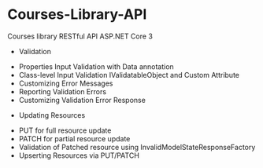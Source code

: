 # Courses-Library-API
Courses library RESTful API ASP.NET Core 3

* Validation
- Properties Input Validation with Data annotation
- Class-level Input Validation IValidatableObject and Custom Attribute 
- Customizing Error Messages
- Reporting Validation Errors
- Customizing Validation Error Response

* Updating Resources
- PUT for full resource update
- PATCH for partial resource update
- Validation of Patched resource using InvalidModelStateResponseFactory 
- Upserting Resources via PUT/PATCH